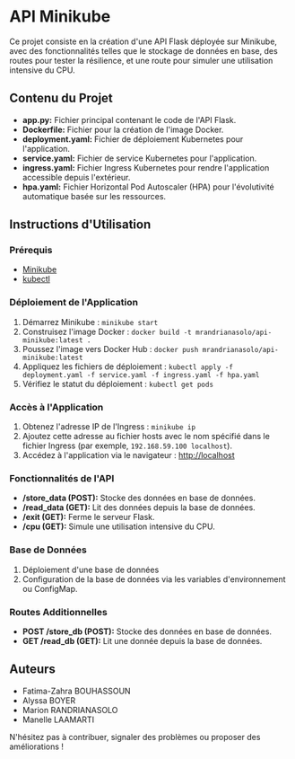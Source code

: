 # API Minikube

Ce projet consiste en la création d'une API Flask déployée sur Minikube, avec des fonctionnalités telles que le stockage de données en base, des routes pour tester la résilience, et une route pour simuler une utilisation intensive du CPU.

## Contenu du Projet

- **app.py:** Fichier principal contenant le code de l'API Flask.
- **Dockerfile:** Fichier pour la création de l'image Docker.
- **deployment.yaml:** Fichier de déploiement Kubernetes pour l'application.
- **service.yaml:** Fichier de service Kubernetes pour l'application.
- **ingress.yaml:** Fichier Ingress Kubernetes pour rendre l'application accessible depuis l'extérieur.
- **hpa.yaml:** Fichier Horizontal Pod Autoscaler (HPA) pour l'évolutivité automatique basée sur les ressources.

## Instructions d'Utilisation

### Prérequis

- [Minikube](https://minikube.sigs.k8s.io/docs/start/)
- [kubectl](https://kubernetes.io/docs/tasks/tools/install-kubectl/)

### Déploiement de l'Application

1. Démarrez Minikube : `minikube start`
2. Construisez l'image Docker : `docker build -t mrandrianasolo/api-minikube:latest .`
3. Poussez l'image vers Docker Hub : `docker push mrandrianasolo/api-minikube:latest`
4. Appliquez les fichiers de déploiement : `kubectl apply -f deployment.yaml -f service.yaml -f ingress.yaml -f hpa.yaml`
5. Vérifiez le statut du déploiement : `kubectl get pods`

### Accès à l'Application

1. Obtenez l'adresse IP de l'Ingress : `minikube ip`
2. Ajoutez cette adresse au fichier hosts avec le nom spécifié dans le fichier Ingress (par exemple, `192.168.59.100 localhost`).
3. Accédez à l'application via le navigateur : [http://localhost](http://localhost)

### Fonctionnalités de l'API

- **/store_data (POST):** Stocke des données en base de données.
- **/read_data (GET):** Lit des données depuis la base de données.
- **/exit (GET):** Ferme le serveur Flask.
- **/cpu (GET):** Simule une utilisation intensive du CPU.

### Base de Données

1. Déploiement d'une base de données 
2. Configuration de la base de données via les variables d'environnement ou ConfigMap.

### Routes Additionnelles

- **POST /store_db (POST):** Stocke des données en base de données.
- **GET /read_db (GET):** Lit une donnée depuis la base de données.

## Auteurs

- Fatima-Zahra BOUHASSOUN
- Alyssa BOYER
- Marion RANDRIANASOLO
- Manelle LAAMARTI
  

N'hésitez pas à contribuer, signaler des problèmes ou proposer des améliorations !
